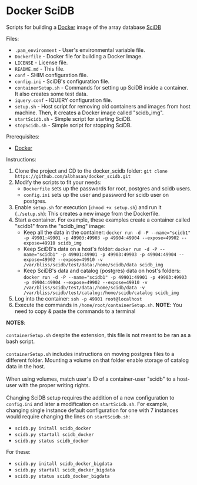 Docker SciDB
============

Scripts for building a <a href="http://www.docker.com/">Docker</a> image of the array database <a href="http://www.scidb.org/">SciDB</a> 

Files:
<ul>
<li><code>.pam_environment</code> - User's environmental variable file.</li>
<li><code>Dockerfile</code> - Docker file for building a Docker Image.</li>
<li><code>LICENSE</code> - License file.</li>
<li><code>README.md</code> - This file.</li>
<li><code>conf</code> - SHIM configuration file.</li>
<li><code>config.ini</code> - SciDB's configuration file.</li>
<li><code>containerSetup.sh</code> - Commands for setting up SciDB inside a container. It also creates some test data.</li>
<li><code>iquery.conf</code> - IQUERY configuration file.</li>
<li><code>setup.sh</code> - Host script for removing old containers and images from host machine. Then, it creates a Docker image called "scidb_img".</li>
<li><code>startScidb.sh</code> - Simple script for starting SciDB.</li>
<li><code>stopScidb.sh</code> - Simple script for stopping SciDB.</li>
</ul>

Prerequisites:
<ul>
<li><a href="http://www.docker.com/">Docker</a></li>
</ul>

Instructions:

<ol>
<li>Clone the project and CD to the docker_scidb folder: <code>git clone https://github.com/albhasan/docker_scidb.git</code></li>
<li>Modify the scripts to fit your needs:
	<ul>
	<li><code>Dockerfile</code> sets up the passwords for root, postgres and scidb users.</li>
	<li><code>config.ini</code> sets up the user and password for scidb user on postgres.</li>
	</ul> 
</li>
<li>Enable <code>setup.sh</code> for execution (<code>chmod +x setup.sh</code>) and run it (<code>./setup.sh</code>): This creates a new image from the Dockerfile. </li>
<li>Start a container. For example, these examples create a container called "scidb1" from the "scidb_img" image:
	<ul>
	<li>Keep all the data in the container: <code>docker run -d -P --name="scidb1" -p 49901:49901 -p 49903:49903 -p 49904:49904 --expose=49902 --expose=49910 scidb_img</code></li>
	<li>Keep SciDB's data on a host's folder: <code>docker run -d -P --name="scidb1" -p 49901:49901 -p 49903:49903 -p 49904:49904 --expose=49902 --expose=49910 -v /var/bliss/scidb/test/data:/home/scidb/data scidb_img</code></li>
	<li>Keep SciDB's data and catalog (postgres) data on host's folders: <code>docker run -d -P --name="scidb1" -p 49901:49901 -p 49903:49903 -p 49904:49904 --expose=49902 --expose=49910 -v /var/bliss/scidb/test/data:/home/scidb/data -v /var/bliss/scidb/test/catalog:/home/scidb/catalog scidb_img</code></li>
	</ul>
</li>
<li>Log into the container: <code>ssh -p 49901 root@localhost</code></li>
<li>Execute the commands in <code>/home/root/containerSetup.sh</code>. <b>NOTE</b>: You need to copy & paste the commands to a terminal</li>
</ol> 

<b>NOTES</b>:
<br/>
<br/>
<code>containerSetup.sh</code> despite the extension, this file is not meant to be ran as a bash script.
<br/>
<br/>
<code>containerSetup.sh</code> includes instructions on moving postgres files to a different folder. Mounting a volume on that folder enable storage of catalog data in the host.
<br/>
<br/>
When using volumes, match user's ID of a container-user "scidb" to a host-user with the proper writing rights.
<br/>
<br/>
Changing SciDB setup requires the addition of a new configuration to <code>config.ini</code> and later a modification on <code>startScidb.sh</code>. For example, changing single instance default configuration for one with 7 instances would require changing the lines on <code>startScidb.sh</code>:
<ul>
<li><code>scidb.py initall scidb_docker</code></li>
<li><code>scidb.py startall scidb_docker</code></li>
<li><code>scidb.py status scidb_docker</code></li>
</ul>
For these:
<ul>
<li><code>scidb.py initall scidb_docker_bigdata</code></li>
<li><code>scidb.py startall scidb_docker_bigdata</code></li>
<li><code>scidb.py status scidb_docker_bigdata</code></li>
</ul>

